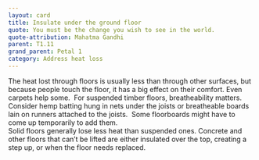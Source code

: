 ```yaml
---
layout: card
title: Insulate under the ground floor
quote: You must be the change you wish to see in the world.
quote-attribution: Mahatma Gandhi
parent: T1.11
grand_parent: Petal 1
category: Address heat loss
---
```


The heat lost through floors is usually less than through other surfaces, but because people touch the floor, it has a big effect on their comfort. Even carpets help some.  For suspended timber floors, breatheability matters.  Consider hemp batting hung in nets under the joists or breatheable boards lain on runners attached to the joists.  Some floorboards might have to come up temporarily to add them.  <br/>Solid floors generally lose less heat than suspended ones. Concrete and other floors that can’t be lifted are either insulated over the top, creating a step up, or when the floor needs replaced. 

